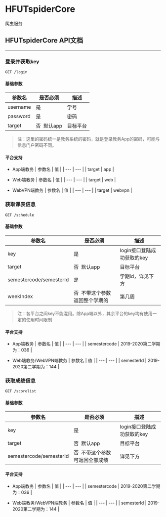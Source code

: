 # HFUTspiderCore
爬虫服务




## HFUTspiderCore  API文档

---


### 登录并获取key
```
GET /login 
```
#### 基础参数
| 参数名 | 是否必须 | 描述 |
| --- | --- | --- |
| username | 是 | 学号 |
| password | 是 | 密码 |
| target | 否  默认app | 目标平台 |

> 注：这里的密码统一是教务系统的密码，就是登录教务App的密码，可能与信息门户密码不同。

#### 平台支持

- App端教务
| 参数名 | 值 |
| --- | --- |
| target | app |

- Web端教务
| 参数名 | 值 |
| --- | --- |
| target | web |

- WebVPN端教务
| 参数名 | 值 |
| --- | --- |
| target | webvpn |



### 获取课表信息
```
GET /schedule
```
#### 基础参数
| 参数名 | 是否必须 | 描述 |
| --- | --- | --- |
| key | 是 | login接口登陆成功获取的key |
| target | 否  默认app | 目标平台 |
| semestercode/semesterId | 是 | 学期id，详见下方 |
| weekIndex | 否  不带这个参数返回整个学期的 | 第几周 |

> 注：各平台之间key不能混用。除App端以外，其余平台的key均有使用一定的使用时间限制

#### 平台支持

- App端教务
| 参数名 | 值 |
| --- | --- |
| semestercode | 2019-2020第二学期为：036 |

- Web端教务/WebVPN端教务
| 参数名 | 值 |
| --- | --- |
| semesterId | 2019-2020第二学期为：144 |



### 获取成绩信息
```
GET /scorelist
```

#### 基础参数
| 参数名 | 是否必须 | 描述 |
| --- | --- | --- |
| key | 是 | login接口登陆成功获取的key |
| target | 否  默认app | 目标平台 |
| semestercode/semesterId | 否  不带这个参数可返回全部成绩 | 详见下方 |

#### 平台支持

- App端教务
| 参数名 | 值 |
| --- | --- |
| semestercode | 2019-2020第二学期为：036 |

- Web端教务/WebVPN端教务
| 参数名 | 值 |
| --- | --- |
| semesterId | 2019-2020第二学期为：144 |






